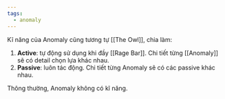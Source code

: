 ```yaml
---
tags:
  - anomaly
---
```

Kĩ năng của Anomaly cũng tương tự [[The Owl]], chia làm:
1. **Active**: tự động sử dụng khi đầy [[Rage Bar]]. Chi tiết từng [[Anomaly]] sẽ có detail chọn lựa khác nhau.
2. **Passive**: luôn tác động. Chi tiết từng Anomaly sẽ có các passive khác nhau.

Thông thường, Anomaly không có kĩ năng.
